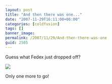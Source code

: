 ```yaml
---
layout: post
title: "And then there was one..."
date: "2007-11-29T16:11:00+06:00"
categories: [coldfusion]
tags: []
banner_image: 
permalink: /2007/11/29/And-then-there-was-one
guid: 2505
---
```


Guess what Fedex just dropped off?

<img src="https://static.raymondcamden.com/images/DSC01823.jpg">

Only one more to go!